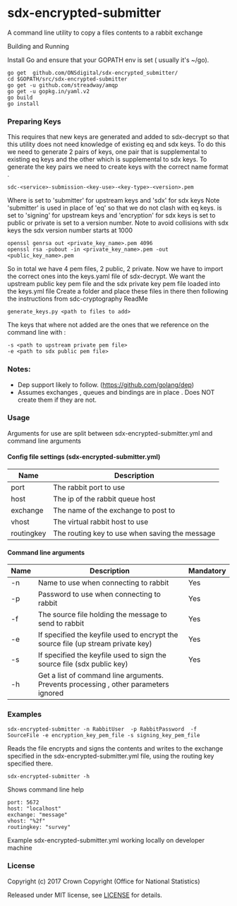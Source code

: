 # sdx-encrypted-submitter

A command line utility to copy a files contents to a rabbit exchange

Building and Running

Install Go and ensure that your GOPATH env is set ( usually it's ~/go).

```
go get  github.com/ONSdigital/sdx-encrypted_submitter/
cd $GOPATH/src/sdx-encrypted-submitter
go get -u github.com/streadway/amqp
go get -u gopkg.in/yaml.v2
go build
go install
```

### Preparing Keys

This requires that new keys are generated and added to sdx-decrypt so that this utility does not 
need knowledge of existing eq and sdx keys. To do this we need to generate 2 pairs of keys, one pair that 
is supplemental to existing eq keys and the other which is supplemental to sdx keys.
To generate the key pairs we need to create keys with the correct name format .
```
sdc-<service>-submission-<key-use>-<key-type>-<version>.pem
```
Where 
<service> is set to 'submitter' for upstream keys and 'sdx' for sdx keys
Note 'submitter' is used in place of 'eq' so that we do not clash with eq keys.
<key-use> is set to 'signing' for upstream keys and 'encryption' for sdx keys
<key-type> is set to public or private
<version> is set to a version number. Note to avoid collisions with sdx keys the sdx version number starts at 1000

```
openssl genrsa out <private_key_name>.pem 4096 
openssl rsa -pubout -in <private_key_name>.pem -out <public_key_name>.pem
```

So in total we have 4 pem files, 2 public, 2 private. 
Now we have to import the correct ones into the keys.yaml file of sdx-decrypt. 
We want the upstream public key pem file and the sdx private key pem file loaded into the keys.yml file
Create a folder and place these files in there then following the instructions from sdc-cryptography ReadMe
```
generate_keys.py <path to files to add>
```
The keys that where not added are the ones that we reference on the command line with :
```
-s <path to upstream private pem file>
-e <path to sdx public pem file>
```

### Notes: 
* Dep support likely to follow. (https://github.com/golang/dep)
* Assumes exchanges , queues and bindings are in place . Does NOT create them if they are not.


### Usage

Arguments for use are split between sdx-encrypted-submitter.yml and command line arguments

#### Config file settings (sdx-encrypted-submitter.yml) 

Name | Description
-----|--------- 
port|The rabbit port to use 
host|The ip of the rabbit queue host
exchange|The name of the exchange to post to
vhost|The virtual rabbit host to use 
routingkey|The routing key to use when saving the message

#### Command line arguments

Name | Description | Mandatory
-----|---------|----------
-n|Name to use when connecting to rabbit|Yes
-p|Password to use when connecting to rabbit|Yes
-f|The source file holding the message to send to rabbit|Yes
-e|If specified the keyfile used to encrypt the source file (up stream private key)|Yes
-s|If specified the keyfile used to sign the source file (sdx public key)|Yes
-h|Get a list of command line arguments. Prevents processing , other parameters ignored
 


### Examples
```
sdx-encrypted-submitter -n RabbitUser  -p RabbitPassword  -f SourceFile -e encryption_key_pem_file -s signing_key_pem_file
```

Reads the file encrypts and signs the contents and writes to the exchange specified in the sdx-encrypted-submitter.yml file, using the routing key specified there.

```
sdx-encrypted-submitter -h  
```
Shows command line help

```
port: 5672
host: "localhost"
exchange: "message"
vhost: "%2f"
routingkey: "survey"

```
Example sdx-encrypted-submitter.yml working locally on developer machine


### License

Copyright (c) 2017 Crown Copyright (Office for National Statistics)

Released under MIT license, see [LICENSE](LICENSE) for details.